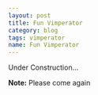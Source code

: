 ```yaml
---
layout: post
title: Fun Vimperator
category: blog
tags: vimperator
name: Fun Vimperator 
---
```


Under Construction...<!-- truncate_here -->



**Note:** Please come again


